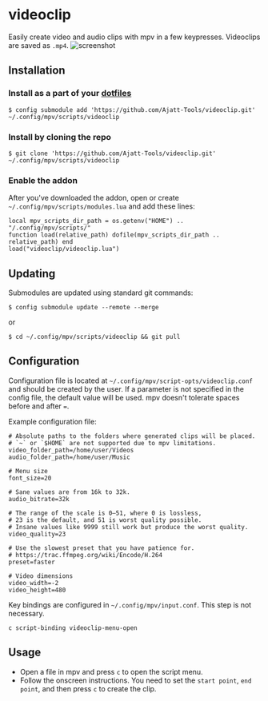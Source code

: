 # videoclip
Easily create video and audio clips with mpv in a few keypresses. Videoclips are saved as `.mp4`.
![screenshot](https://user-images.githubusercontent.com/69171671/92329784-683ff900-f059-11ea-9514-e8718e42dd5a.jpg)

## Installation
### Install as a part of your [dotfiles](https://wiki.archlinux.org/index.php/Dotfiles#Tracking_dotfiles_directly_with_Git)
```
$ config submodule add 'https://github.com/Ajatt-Tools/videoclip.git' ~/.config/mpv/scripts/videoclip
```
### Install by cloning the repo
```
$ git clone 'https://github.com/Ajatt-Tools/videoclip.git' ~/.config/mpv/scripts/videoclip
```
### Enable the addon
After you've downloaded the addon, open or create  ```~/.config/mpv/scripts/modules.lua``` and add these lines:
```
local mpv_scripts_dir_path = os.getenv("HOME") ..  "/.config/mpv/scripts/"
function load(relative_path) dofile(mpv_scripts_dir_path .. relative_path) end
load("videoclip/videoclip.lua")
```
## Updating
Submodules are updated using standard git commands:
```
$ config submodule update --remote --merge
```
or
```
$ cd ~/.config/mpv/scripts/videoclip && git pull
```
## Configuration
Configuration file is located at ```~/.config/mpv/script-opts/videoclip.conf```
and should be created by the user. If a parameter is not specified
in the config file, the default value will be used.
mpv doesn't tolerate spaces before and after `=`.

Example configuration file:
```
# Absolute paths to the folders where generated clips will be placed.
# `~` or `$HOME` are not supported due to mpv limitations.
video_folder_path=/home/user/Videos
audio_folder_path=/home/user/Music

# Menu size
font_size=20

# Sane values are from 16k to 32k.
audio_bitrate=32k

# The range of the scale is 0–51, where 0 is lossless,
# 23 is the default, and 51 is worst quality possible.
# Insane values like 9999 still work but produce the worst quality.
video_quality=23

# Use the slowest preset that you have patience for.
# https://trac.ffmpeg.org/wiki/Encode/H.264
preset=faster

# Video dimensions
video_width=-2
video_height=480
```
Key bindings are configured in ```~/.config/mpv/input.conf```.
This step is not necessary.
```
c script-binding videoclip-menu-open
```
## Usage
- Open a file in mpv and press `c` to open the script menu.
- Follow the onscreen instructions. You need to set the `start point`, `end point`, and then press `c` to create the clip.

